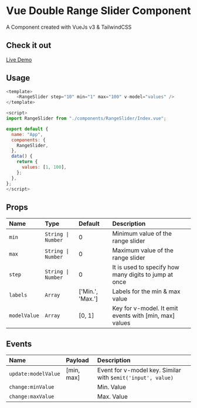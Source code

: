
# Vue Double Range Slider Component
A Component created with VueJs v3 & TailwindCSS

## Check it out
[Live Demo](https://vue-double-range-slider.vercel.app/)
  
## Usage
```javascript
<template>
    <RangeSlider step="10" min="1" max="100" v-model="values" />
</template>

<script>
import RangeSlider from "./components/RangeSlider/Index.vue";

export default {
  name: "App",
  components: {
    RangeSlider,
  },
  data() {
    return {
      values: [1, 100],
    };
  },
};
</script>
```

  
## Props

| Name | Type   | Default     | Description                |
| :--- | :----- | :---------- | :--------------------------|
| `min` | `String \| Number` | 0 | Minimum value of the range slider |
| `max` | `String \| Number` | 0 | Maximum value of the range slider |
| `step` | `String \| Number` | 0 | It is used to specify how many digits to jump at once|
| `labels` | `Array` | ['Min.', 'Max.'] | Labels for the min & max value|
| `modelValue` | `Array` | [0, 1] | Key for v-model. It emit events with [min, max] values|

## Events  

| Name | Payload | Description                |
| :--- | :------ | :--------------------------|
| `update:modelValue` | <Array>[min, max] | Event for v-model key. Similar with `$emit('input', value)` |
| `change:minValue` | <Number> | Min. Value |
| `change:maxValue` | <Number> | Max. Value |
